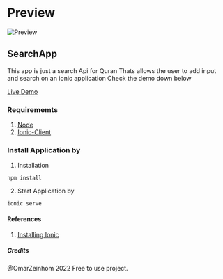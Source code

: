 # Preview
![Preview](https://res.cloudinary.com/dxgqvvg0z/image/upload/v1657191592/QuranIonicSearchApp/quran-app-ionic6-omarabdelrahman-preview_hlcm5x.gif)

## SearchApp 
This app is just  a search Api for Quran 
Thats allows the user to add input and search on an ionic application Check the demo down below

[Live Demo](https://quran-ionic6-react-typescript-search-app.vercel.app/)



### Requirememts 

1. [Node](https://nodejs.org/en/)
2. [Ionic-Client](https://ionicframework.com/docs/intro/cli)


### Install Application by

1. Installation 
```
npm install
```


2. Start Application by 
```
ionic serve
```




####  References

1. [Installing Ionic](https://ionicframework.com/docs/intro/cli)

##### Credits 
@OmarZeinhom 2022 Free to use project.
